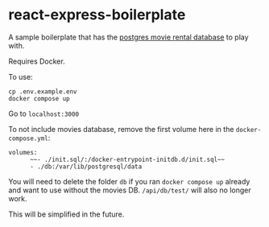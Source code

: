 # react-express-boilerplate

A sample boilerplate that has the [postgres movie rental database](https://www.postgresqltutorial.com/postgresql-sample-database/) to play with.

Requires Docker.

To use:

```
cp .env.example.env
docker compose up
```

Go to `localhost:3000`

To not include movies database, remove the first volume here in the `docker-compose.yml`:
```
volumes:
      ~~- ./init.sql/:/docker-entrypoint-initdb.d/init.sql~~
      - ./db:/var/lib/postgresql/data
```

You will need to delete the folder `db` if you ran `docker compose up` already and want to use without the movies DB. `/api/db/test/` will also no longer work.

This will be simplified in the future.
